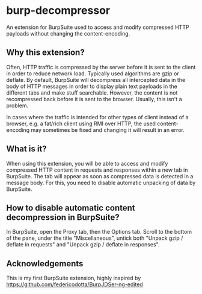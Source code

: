 # burp-decompressor
An extension for BurpSuite used to access and modify compressed HTTP payloads without changing the content-encoding.

## Why this extension?
Often, HTTP traffic is compressed by the server before it is sent to the client in order to reduce network load.
Typically used algorithms are gzip or deflate. By default, BurpSuite will decompress all intercepted data in the body 
of HTTP messages in order to display plain text payloads in the different tabs and make stuff searchable. However, the
content is not recompressed back before it is sent to the browser. Usually, this isn't a problem.

In cases where the traffic is intended for other types of client instead of a browser, e.g. a fat/rich client using 
RMI over HTTP, the used content-encoding may sometimes be fixed and changing it will result in an error.

## What is it?
When using this extension, you will be able to access and modify compressed HTTP content in requests and responses
within a new tab in BurpSuite. The tab will appear as soon as compressed data is detected in a message body. For this,
you need to disable automatic unpacking of data by BurpSuite.

## How to disable automatic content decompression in BurpSuite?
In BurpSuite, open the Proxy tab, then the Options tab. Scroll to the bottom of the pane, under the title "Miscellaneous",
untick both "Unpack gzip / deflate in requests" and "Unpack gzip / deflate in responses".


## Acknowledgements
This is my first BurpSuite extension, highly inspired by https://github.com/federicodotta/BurpJDSer-ng-edited

